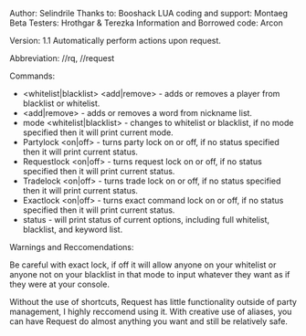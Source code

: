Author: Selindrile
Thanks to: Booshack
LUA coding and support: Montaeg
Beta Testers: Hrothgar & Terezka
Information and Borrowed code: Arcon

Version: 1.1
Automatically perform actions upon request.

Abbreviation: //rq, //request

Commands:
* <whitelist|blacklist> <add|remove> <player> - adds or removes a player from blacklist or whitelist.
* <nickname> <add|remove> <word> - adds or removes a word from nickname list.
* mode <whitelist|blacklist> - changes to whitelist or blacklist, if no mode specified then it will print current mode.
* Partylock <on|off> - turns party lock on or off, if no status specified then it will print current status.
* Requestlock <on|off> - turns request lock on or off, if no status specified then it will print current status.
* Tradelock <on|off> - turns trade lock on or off, if no status specified then it will print current status.
* Exactlock <on|off> - turns exact command lock on or off, if no status specified then it will print current status.
* status - will print status of current options, including full whitelist, blacklist, and keyword list.

Warnings and Reccomendations:

Be careful with exact lock, if off it will allow anyone on your whitelist or anyone not on your blacklist in that mode to
input whatever they want as if they were at your console.

Without the use of shortcuts, Request has little functionality outside of party management, I highly reccomend using it.
With creative use of aliases, you can have Request do almost anything you want and still be relatively safe.